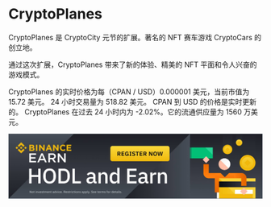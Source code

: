# CryptoPlanes

<p>CryptoPlanes 是 CryptoCity 元节的扩展。著名的 NFT 赛车游戏 CryptoCars 的创立地。</p>
<p>通过这次扩展，CryptoPlanes 带来了新的体验、精美的 NFT 平面和令人兴奋的游戏模式。&nbsp;</p>

<p>CryptoPlanes 的实时价格为每（CPAN / USD）0.000001 美元，当前市值为 15.72 美元。 24 小时交易量为 518.82 美元。 CPAN 到 USD 的价格是实时更新的。 CryptoPlanes 在过去 24 小时内为 -2.02%。它的流通供应量为 1560 万美元。</p>

![banner-earn](banner-earn.jpg)


